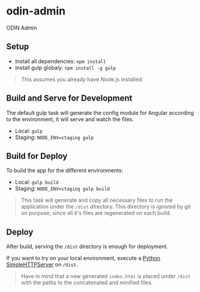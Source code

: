 # odin-admin

ODIN Admin

## Setup

- Install all dependencies: `npm install`
- Install gulp globaly: `npm install -g gulp`

> This assumes you already have Node.js installed.

## Build and Serve for Development

The default gulp task will generate the config module for Angular according to the environment, it will serve and watch the files.

- Local: `gulp`
- Staging: `NODE_ENV=staging gulp`

## Build for Deploy

To build the app for the different environments:

- Local: `gulp build`
- Staging: `NODE_ENV=staging gulp build`

> This task will generate and copy all necessary files to run the application under the `/dist` directory. This directory is ignored by git on purpose, since all it's files are regenerated on each build.

## Deploy

After build, serving the `/dist` directory is enough for deployment.

If you want to try on your local environment, execute a [Python SimpleHTTPServer](https://docs.python.org/2/library/simplehttpserver.html) on `/dist`.

> Have in mind that a new generated `index.html` is placed under `/dist` with the paths to the concatenated and minified files.
